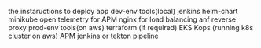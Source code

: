 the instaructions to deploy app
dev-env
    tools(local)
        jenkins
        helm-chart
        minikube
        open telemetry for APM
        nginx for load balancing anf reverse proxy
prod-env
    tools(on aws)
        terraform (if required)
        EKS
        Kops (running k8s cluster on aws)
        APM 
        jenkins or tekton pipeline

